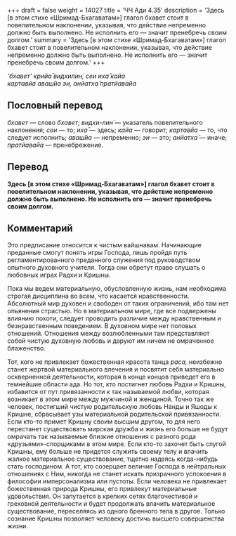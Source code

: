 +++
draft = false
weight = 14027
title = 'ЧЧ Ади 4.35'
description = 'Здесь [в этом стихе «Шримад-Бхагаватам»] глагол бхавет стоит в повелительном наклонении, указывая, что действие непременно должно быть выполнено. Не исполнить его — значит пренебречь своим долгом.'
summary = 'Здесь [в этом стихе «Шримад-Бхагаватам»] глагол бхавет стоит в повелительном наклонении, указывая, что действие непременно должно быть выполнено. Не исполнить его — значит пренебречь своим долгом.'
+++

_‘бхавет’ крийа̄ видхилин̇, сеи иха̄ кайа  
картавйа аваш́йа эи, анйатха̄ пратйава̄йа_

## Пословный перевод

_бхавет_ — слово _бхавет_; _видхи_\-_лин̇_ — указатель повелительного наклонения; _сеи_ — то; _иха̄_ — здесь; _кайа_ — говорит; _картавйа_ — то, что следует исполнить; _аваш́йа_ — непременно; _эи_ — это; _анйатха̄_ — иначе; _пратйава̄йа_ — пренебрежение.

## Перевод

**Здесь \[в этом стихе «Шримад-Бхагаватам»\] глагол бхавет стоит в повелительном наклонении, указывая, что действие непременно должно быть выполнено. Не исполнить его — значит пренебречь своим долгом.**

## Комментарий

Это предписание относится к чистым вайшнавам. Начинающие преданные смогут понять игры Господа, лишь пройдя путь регламентированного преданного служения под руководством опытного духовного учителя. Тогда они обретут право слушать о любовных играх Радхи и Кришны.

Пока мы ведем материальную, обусловленную жизнь, нам необходима строгая дисциплина во всем, что касается нравственности. Абсолютный мир духовен и свободен от таких ограничений, ибо там нет опьянения страстью. Но в материальном мире, где все подвержены влиянию похоти, следует проводить различие между нравственным и безнравственным поведением. В духовном мире нет половых отношений. Отношения между возлюбленными там представляют собой чистую духовную любовь и даруют им ничем не омраченное блаженство.

Тот, кого не привлекает божественная красота танца _раса,_ неизбежно станет жертвой материального влечения и посвятит себя материально оскверненной деятельности, которая в конце концов приведет его в темнейшие области ада. Но тот, кто постигнет любовь Радхи и Кришны, избавится от пут привязанности к так называемой любви, которая возникает в этом мире между мужчиной и женщиной. Точно так же человек, постигший чистую родительскую любовь Нанды и Яшоды к Кришне, сбрасывает узы материальной родительской привязанности. Если кто-то примет Кришну своим высшим другом, то для него перестанет существовать мирская дружба и жизнь его больше не будут омрачать так называемые близкие отношения с разного рода «друзьями»-спорщиками в этом мире. Если кто-то захочет быть слугой Кришны, ему больше не придется служить своему телу и влачить жалкое материальное существование, тщетно надеясь когда-нибудь стать господином. А тот, кто созерцает величие Господа в нейтральных отношениях с Ним, никогда не станет искать призрачного успокоения в философии имперсонализма или пустоты. Если человека не привлекает божественная природа Кришны, его привлекут материальные удовольствия. Он запутается в крепких сетях благочестивой и греховной деятельности и будет продолжать влачить материальное существование, переселяясь из одного бренного тела в другое. Только сознание Кришны позволяет человеку достичь высшего совершенства жизни.
